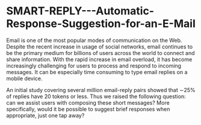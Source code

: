 # SMART-REPLY---Automatic-Response-Suggestion-for-an-E-Mail
Email is one of the most popular modes of communication on the Web. Despite the recent increase in usage of social networks, email continues to be the primary medium for billions of users across the world to connect and share information. With the rapid increase in email overload, it has become increasingly challenging for users to process and respond to incoming messages. It can be especially time consuming to type email replies on a mobile device.

An initial study covering several million email-reply pairs showed that ∼25% of replies have 20 tokens or less. Thus we raised the following question: can we assist users with composing these short messages? More specifically, would it be possible to suggest brief responses when appropriate, just one tap away?
